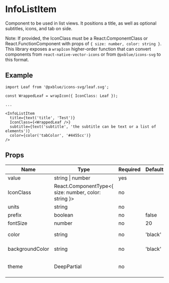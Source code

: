 # InfoListItem

Component to be used in list views. It positions a title, as well as optional subtitles, icons, and tab on side.

Note: If provided, the IconClass must be a React.ComponentClass or React.FunctionComponent with props of `{ size: number, color: string }`. This library exposes a `wrapIcon` higher-order function that can convert components from `react-native-vector-icons` or from `@pxblue/icons-svg` to this format.

## Example
```
import Leaf from '@pxblue/icons-svg/leaf.svg';

const WrappedLeaf = wrapIcon({ IconClass: Leaf });

...

<InfoListItem
  title={text('title', 'Test')}
  IconClass={<WrappedLeaf />}
  subtitle={text('subtitle', 'the subtitle can be text or a list of elements')}
  color={color('tabColor', '#4455cc')}
/>
```

## Props

| Name            | Type                                                       | Required | Default | Examples                      |
|-----------------|------------------------------------------------------------|----------|---------|-------------------------------|
| value           | string &vert; number                                       | yes      |         | 123, 'on'                     |
| IconClass       | React.ComponentType&lt;{ size: number, color: string }&gt; | no       |         | &lt;MyIcon /&gt;              |
| units           | string                                                     | no       |         | 'hz', '$'                     |
| prefix          | boolean                                                    | no       | false   | true, false                   |
| fontSize        | number                                                     | no       | 20      | 12, 30                        |
| color           | string                                                     | no       | 'black' | 'black', '#000000'            |
| backgroundColor | string                                                     | no       | 'black' | 'white', '#ffffff'            |
| theme           | DeepPartial<Theme>                                         | no       |         | { colors: { text: 'green' } } |
